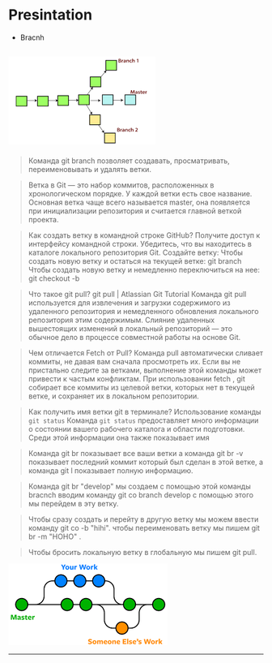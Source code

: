 # Presintation

* Bracnh

![alt text](221133.png)
---
> Команда git branch позволяет создавать, просматривать, переименовывать и удалять ветки.

>Ветка в Git — это набор коммитов, расположенных в хронологическом порядке. У каждой ветки есть свое название. Основная ветка чаще всего называется master, она появляется при инициализации репозитория и считается главной веткой проекта.

> Как создать ветку в командной строке GitHub?
> Получите доступ к интерфейсу командной строки. Убедитесь, что вы находитесь в каталоге локального репозитория Git. Создайте ветку: Чтобы создать новую ветку и остаться на текущей ветке: git branch <your-git-branch-name> Чтобы создать новую ветку и немедленно переключиться на нее: git checkout -b   <your-git-branch-name>

> Что такое git pull?
git pull | Atlassian Git Tutorial
Команда git pull используется для извлечения и загрузки содержимого из удаленного репозитория и немедленного обновления локального репозитория этим содержимым. Слияние удаленных вышестоящих изменений в локальный репозиторий — это обычное дело в процессе совместной работы на основе Git.

> Чем отличается Fetch от Pull?
Команда pull автоматически сливает коммиты, не давая вам сначала просмотреть их. Если вы не пристально следите за ветками, выполнение этой команды может привести к частым конфликтам. При использовании fetch , git собирает все коммиты из целевой ветки, которых нет в текущей ветке, и сохраняет их в локальном репозитории.

> Как получить имя ветки git в терминале?
Использование команды `git status`
Команда `git status` предоставляет много информации о состоянии вашего рабочего каталога и области подготовки. Среди этой информации она также показывает имя

> Команда git br показывает все ваши ветки
а команда git br -v показывает последний коммит который был сделан в этой ветке, а команда git l показывает полную информацию.

> Команда git br "develop" мы создаем с помощью  этой команды bracnch вводим команду git co branch develop с помощью этого мы перейдем в эту ветку.

> Чтобы сразу создать и перейту в другую ветку мы можем ввести команду git co -b "hihi".
чтобы переименовать ветку мы пишем git br -m "HOHO"
.

> Чтобы бросить локальную ветку в глобальную мы пишем git pull.

![alt text](2211.png)


---


 